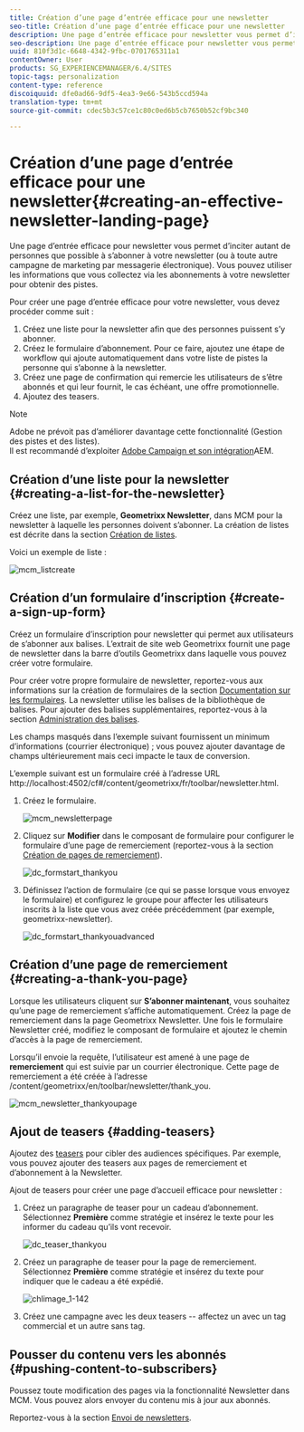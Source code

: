 ```yaml
---
title: Création d’une page d’entrée efficace pour une newsletter
seo-title: Création d’une page d’entrée efficace pour une newsletter
description: Une page d’entrée efficace pour newsletter vous permet d’inciter autant de personnes que possible à s’abonner à votre newsletter (ou à toute autre campagne de marketing par messagerie électronique). Vous pouvez utiliser les informations que vous collectez via les abonnements à votre newsletter pour obtenir des pistes.
seo-description: Une page d’entrée efficace pour newsletter vous permet d’inciter autant de personnes que possible à s’abonner à votre newsletter (ou à toute autre campagne de marketing par messagerie électronique). Vous pouvez utiliser les informations que vous collectez via les abonnements à votre newsletter pour obtenir des pistes.
uuid: 810f3d1c-6648-4342-9fbc-0701765311a1
contentOwner: User
products: SG_EXPERIENCEMANAGER/6.4/SITES
topic-tags: personalization
content-type: reference
discoiquuid: dfe0ad66-9df5-4ea3-9e66-543b5ccd594a
translation-type: tm+mt
source-git-commit: cdec5b3c57ce1c80c0ed6b5cb7650b52cf9bc340

---
```



# Création d’une page d’entrée efficace pour une newsletter{#creating-an-effective-newsletter-landing-page}

Une page d’entrée efficace pour newsletter vous permet d’inciter autant de personnes que possible à s’abonner à votre newsletter (ou à toute autre campagne de marketing par messagerie électronique). Vous pouvez utiliser les informations que vous collectez via les abonnements à votre newsletter pour obtenir des pistes.

Pour créer une page d’entrée efficace pour votre newsletter, vous devez procéder comme suit :

1. Créez une liste pour la newsletter afin que des personnes puissent s’y abonner.
1. Créez le formulaire d’abonnement. Pour ce faire, ajoutez une étape de workflow qui ajoute automatiquement dans votre liste de pistes la personne qui s’abonne à la newsletter.
1. Créez une page de confirmation qui remercie les utilisateurs de s’être abonnés et qui leur fournit, le cas échéant, une offre promotionnelle.
1. Ajoutez des teasers.

>[!NOTE]
>
>Adobe ne prévoit pas d’améliorer davantage cette fonctionnalité (Gestion des pistes et des listes).\
>Il est recommandé d’exploiter [Adobe Campaign et son intégration](/help/sites-administering/campaign.md)AEM.

## Création d’une liste pour la newsletter {#creating-a-list-for-the-newsletter}

Créez une liste, par exemple, **Geometrixx Newsletter**, dans MCM pour la newsletter à laquelle les personnes doivent s’abonner. La création de listes est décrite dans la section [Création de listes](/help/sites-classic-ui-authoring/classic-personalization-campaigns.md#creatingnewlists). 

Voici un exemple de liste :

![mcm_listcreate](assets/mcm_listcreate.png)

## Création d’un formulaire d’inscription {#create-a-sign-up-form}

Créez un formulaire d’inscription pour newsletter qui permet aux utilisateurs de s’abonner aux balises. L’extrait de site web Geometrixx fournit une page de newsletter dans la barre d’outils Geometrixx dans laquelle vous pouvez créer votre formulaire.

Pour créer votre propre formulaire de newsletter, reportez-vous aux informations sur la création de formulaires de la section [Documentation sur les formulaires](/help/sites-authoring/default-components.md#form). La newsletter utilise les balises de la bibliothèque de balises. Pour ajouter des balises supplémentaires, reportez-vous à la section [Administration des balises](/help/sites-authoring/tags.md#tagadministration).

Les champs masqués dans l’exemple suivant fournissent un minimum d’informations (courrier électronique) ; vous pouvez ajouter davantage de champs ultérieurement mais ceci impacte le taux de conversion.

L’exemple suivant est un formulaire créé à l’adresse URL http://localhost:4502/cf#/content/geometrixx/fr/toolbar/newsletter.html.

1. Créez le formulaire.

   ![mcm_newsletterpage](assets/mcm_newsletterpage.png)

1. Cliquez sur **Modifier** dans le composant de formulaire pour configurer le formulaire d’une page de remerciement (reportez-vous à la section [Création de pages de remerciement](#creating-a-thank-you-page)).

   ![dc_formstart_thankyou](assets/dc_formstart_thankyou.png)

1. Définissez l’action de formulaire (ce qui se passe lorsque vous envoyez le formulaire) et configurez le groupe pour affecter les utilisateurs inscrits à la liste que vous avez créée précédemment (par exemple, geometrixx-newsletter).

   ![dc_formstart_thankyouadvanced](assets/dc_formstart_thankyouadvanced.png)

## Création d’une page de remerciement {#creating-a-thank-you-page}

Lorsque les utilisateurs cliquent sur **S’abonner maintenant**, vous souhaitez qu’une page de remerciement s’affiche automatiquement. Créez la page de remerciement dans la page Geometrixx Newsletter. Une fois le formulaire Newsletter créé, modifiez le composant de formulaire et ajoutez le chemin d’accès à la page de remerciement.

Lorsqu’il envoie la requête, l’utilisateur est amené à une page de **remerciement** qui est suivie par un courrier électronique. Cette page de remerciement a été créée à l’adresse /content/geometrixx/en/toolbar/newsletter/thank_you.

![mcm_newsletter_thankyoupage](assets/mcm_newsletter_thankyoupage.png)

## Ajout de teasers {#adding-teasers}

Ajoutez des [teasers](/help/sites-classic-ui-authoring/classic-personalization-campaigns.md#teasers) pour cibler des audiences spécifiques. Par exemple, vous pouvez ajouter des teasers aux pages de remerciement et d’abonnement à la Newsletter.

Ajout de teasers pour créer une page d’accueil efficace pour newsletter :

1. Créez un paragraphe de teaser pour un cadeau d’abonnement. Sélectionnez **Première** comme stratégie et insérez le texte pour les informer du cadeau qu’ils vont recevoir.

   ![dc_teaser_thankyou](assets/dc_teaser_thankyou.png)

1. Créez un paragraphe de teaser pour la page de remerciement. Sélectionnez **Première** comme stratégie et insérez du texte pour indiquer que le cadeau a été expédié.

   ![chlimage_1-142](assets/chlimage_1-142.png)

1. Créez une campagne avec les deux teasers -- affectez un avec un tag commercial et un autre sans tag.

## Pousser du contenu vers les abonnés {#pushing-content-to-subscribers}

Poussez toute modification des pages via la fonctionnalité Newsletter dans MCM. Vous pouvez alors envoyer du contenu mis à jour aux abonnés.

Reportez-vous à la section [Envoi de newsletters](/help/sites-classic-ui-authoring/classic-personalization-campaigns.md#newsletters).
